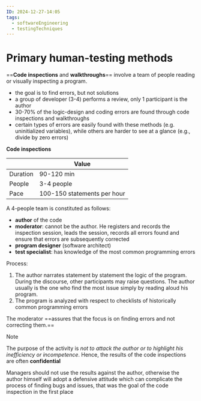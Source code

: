 ```yaml
---
ID: 2024-12-27-14:05
tags:
  - softwareEngineering
  - testingTechniques
---
```

# Primary human-testing methods

==**Code inspections** and **walkthroughs**== involve a team of people reading or visually inspecting a program.
- the goal is to find errors, but not solutions
- a group of developer (3-4) performs a review, only 1 participant is the author
- 30-70% of the logic-design and coding errors are found through code inspections and walkthroughs
- certain types of errors are easily found with these methods (e.g. uninitialized variables), while others are harder to see at a glance (e.g., divide by zero errors)

**Code inspections**

|          | Value                                                               |
| -------- | ------------------------------------------------------------------- |
| Duration | 90-120 min                                                          |
| People   | 3-4 people                                                          |
| Pace     | 100-150 statements per hour                                         |

A 4-people team is constituted as follows:
- **author** of the code
- **moderator**: cannot be the author. He registers and records the inspection session, leads the session, records all errors found and ensure that errors are subsequently corrected
- **program designer** (software architect)
- **test specialist**: has knowledge of the most common programming errors

Process:
1. The author narrates statement by statement the logic of the program. During the discourse, other participants may raise questions. The author usually is the one who find the most issue simply by reading aloud his program.
2. The program is analyzed with respect to checklists of historically common programming errors

The moderator ==assures that the focus is on finding errors and not correcting them.==

> [!NOTE]
> The purpose of the activity is *not to attack the author or to highlight his inefficiency or incompetence*. Hence, the results of the code inspections are often **confidential**

Managers should not use the results against the author, otherwise the author himself will adopt a defensive attitude which can complicate the process of finding bugs and issues, that was the goal of the code inspection in the first place




